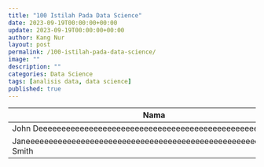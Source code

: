 ```yaml
---
title: "100 Istilah Pada Data Science"
date: 2023-09-19T00:00:00+00:00
update: 2023-09-19T00:00:00+00:00
author: Kang Nur
layout: post
permalink: /100-istilah-pada-data-science/
image: ""
description: ""
categories: Data Science
tags: [analisis data, data science]
published: true
---
```


<table id="myTable" class="display">
        <thead>
            <tr>
                <th>Nama</th>
                <th>Usia</th>
            </tr>
        </thead>
        <tbody>
            <tr>
                <td>John Deeeeeeeeeeeeeeeeeeeeeeeeeeeeeeeeeeeeeeeeeeeeeeeeeeeoe</td>
                <td>30</td>
            </tr>
            <tr>
                <td>Janeeeeeeeeeeeeeeeeeeeeeeeeeeeeeeeeeeeeeeeeeeeeeeeeeeeeeeeeeee Smith</td>
                <td>25</td>
            </tr>
            <!-- Tambahkan lebih banyak baris sesuai kebutuhan Anda -->
        </tbody>
    </table>
